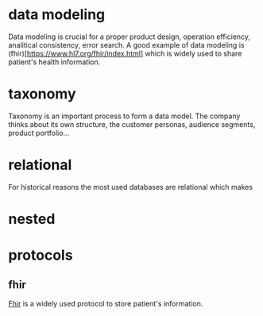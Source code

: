 # data modeling

Data modeling is crucial for a proper product design, operation efficiency, analitical consistency, error search. A good example of data modeling is (fhir)[https://www.hl7.org/fhir/index.html] which is widely used to share patient's health information.

# taxonomy

Taxonomy is an important process to form a data model. The company thinks about its own structure, the customer personas, audience segments, product portfolio... 

# relational

For historical reasons the most used databases are relational which makes 

# nested


# protocols

## fhir

[Fhir](https://www.hl7.org/fhir/patient.html) is a widely used protocol to store patient's information.
